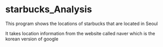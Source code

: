 # starbucks_Analysis
This program shows the locations of starbucks that are located in Seoul

It takes location information from the website called naver which is the korean version of google
